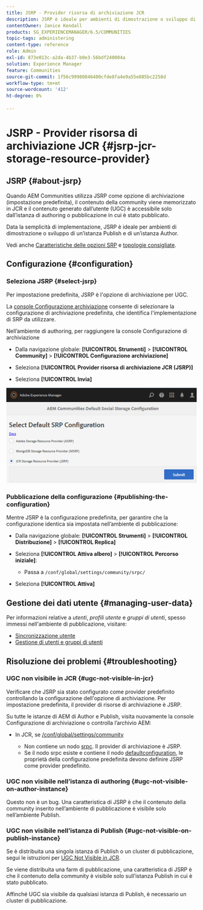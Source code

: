 ```yaml
---
title: JSRP - Provider risorsa di archiviazione JCR
description: JSRP è ideale per ambienti di dimostrazione o sviluppo di un’istanza Publish e di un’istanza Author
contentOwner: Janice Kendall
products: SG_EXPERIENCEMANAGER/6.5/COMMUNITIES
topic-tags: administering
content-type: reference
role: Admin
exl-id: 873e013c-a2da-4b37-b0e3-56bdf240004a
solution: Experience Manager
feature: Communities
source-git-commit: 1f56c99980846400cfde8fa4e9a55e885bc2258d
workflow-type: tm+mt
source-wordcount: '412'
ht-degree: 0%

---
```


# JSRP - Provider risorsa di archiviazione JCR {#jsrp-jcr-storage-resource-provider}

## JSRP {#about-jsrp}

Quando AEM Communities utilizza JSRP come opzione di archiviazione (impostazione predefinita), il contenuto della community viene memorizzato in JCR e il contenuto generato dall’utente (UGC) è accessibile solo dall’istanza di authoring o pubblicazione in cui è stato pubblicato.

Data la semplicità di implementazione, JSRP è ideale per ambienti di dimostrazione o sviluppo di un’istanza Publish e di un’istanza Author.

Vedi anche [Caratteristiche delle opzioni SRP](working-with-srp.md#characteristics-of-srp-options) e [topologie consigliate](topologies.md).

## Configurazione {#configuration}

### Seleziona JSRP {#select-jsrp}

Per impostazione predefinita, JSRP è l&#39;opzione di archiviazione per UGC.

La [console Configurazione archiviazione](srp-config.md) consente di selezionare la configurazione di archiviazione predefinita, che identifica l&#39;implementazione di SRP da utilizzare.

Nell’ambiente di authoring, per raggiungere la console Configurazione di archiviazione

* Dalla navigazione globale: **[!UICONTROL Strumenti]** > **[!UICONTROL Community]** > **[!UICONTROL Configurazione archiviazione]**

* Seleziona **[!UICONTROL Provider risorsa di archiviazione JCR (JSRP)]**

* Seleziona **[!UICONTROL Invia]**

![jsrp-configuration](assets/jsrp-configuration.png)

### Pubblicazione della configurazione {#publishing-the-configuration}

Mentre JSRP è la configurazione predefinita, per garantire che la configurazione identica sia impostata nell’ambiente di pubblicazione:

* Dalla navigazione globale: **[!UICONTROL Strumenti]** > **[!UICONTROL Distribuzione]** > **[!UICONTROL Replica]**
* Seleziona **[!UICONTROL Attiva albero]** > **[!UICONTROL Percorso iniziale]**:

   * Passa a `/conf/global/settings/community/srpc/`

* Seleziona **[!UICONTROL Attiva]**

## Gestione dei dati utente {#managing-user-data}

Per informazioni relative a *utenti*, *profili utente* e *gruppi di utenti*, spesso immessi nell&#39;ambiente di pubblicazione, visitare:

* [Sincronizzazione utente](sync.md)
* [Gestione di utenti e gruppi di utenti](users.md)

## Risoluzione dei problemi {#troubleshooting}

### UGC non visibile in JCR {#ugc-not-visible-in-jcr}

Verificare che JSRP sia stato configurato come provider predefinito controllando la configurazione dell&#39;opzione di archiviazione. Per impostazione predefinita, il provider di risorse di archiviazione è JSRP.

Su tutte le istanze di AEM di Author e Publish, visita nuovamente la console Configurazione di archiviazione o controlla l’archivio AEM:

* In JCR, se [/conf/global/settings/community](http://localhost:4502/crx/de/index.jsp#/conf/global/settings/community)

   * Non contiene un nodo [srpc](http://localhost:4502/crx/de/index.jsp#/conf/global/settings/community/srpc). Il provider di archiviazione è JSRP.
   * Se il nodo srpc esiste e contiene il nodo [defaultconfiguration](http://localhost:4502/crx/de/index.jsp#/conf/global/settings/community/srpc/defaultconfiguration), le proprietà della configurazione predefinita devono definire JSRP come provider predefinito.

### UGC non visibile nell’istanza di authoring {#ugc-not-visible-on-author-instance}

Questo non è un bug. Una caratteristica di JSRP è che il contenuto della community inserito nell’ambiente di pubblicazione è visibile solo nell’ambiente Publish.

### UGC non visibile nell’istanza di Publish {#ugc-not-visible-on-publish-instance}

Se è distribuita una singola istanza di Publish o un cluster di pubblicazione, segui le istruzioni per [UGC Not Visible in JCR](#ugc-not-visible-in-jcr).

Se viene distribuita una farm di pubblicazione, una caratteristica di JSRP è che il contenuto della community è visibile solo sull’istanza Publish in cui è stato pubblicato.

Affinché UGC sia visibile da qualsiasi istanza di Publish, è necessario un cluster di pubblicazione.
